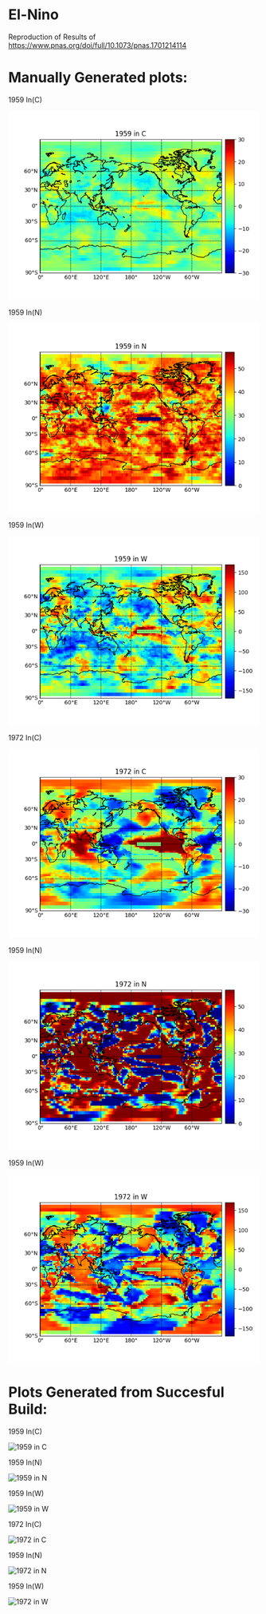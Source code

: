 # El-Nino
Reproduction of Results of https://www.pnas.org/doi/full/10.1073/pnas.1701214114

# Manually Generated plots:

1959 In(C)

![1959 in C](CNW-plots/1959%20in%20C.png)


1959 In(N)

![1959 in N](CNW-plots/1959%20in%20N.png)

1959 In(W)

![1959 in W](CNW-plots/1959%20in%20W.png)

1972 In(C)

![1972 in C](CNW-plots/1972%20in%20C.png)


1959 In(N)

![1972 in N](CNW-plots/1972%20in%20N.png)

1959 In(W)

![1972 in W](CNW-plots/1972%20in%20W.png)

# Plots Generated from Succesful Build:

1959 In(C)

![1959 in C](https://jenkins.praveen.org.uk:8080/job/El%20Nino/lastSuccessfulBuild/artifact/CNW-plots/1959%20in%20C.png)


1959 In(N)

![1959 in N](https://jenkins.praveen.org.uk:8080/job/El%20Nino/lastSuccessfulBuild/artifact/CNW-plots/1959%20in%20N.png)

1959 In(W)

![1959 in W](https://jenkins.praveen.org.uk:8080/job/El%20Nino/lastSuccessfulBuild/artifact/CNW-plots/1959%20in%20W.png)

1972 In(C)

![1972 in C](https://jenkins.praveen.org.uk:8080/job/El%20Nino/lastSuccessfulBuild/artifact/CNW-plots/1972%20in%20C.png)


1959 In(N)

![1972 in N](https://jenkins.praveen.org.uk:8080/job/El%20Nino/lastSuccessfulBuild/artifact/CNW-plots/1972%20in%20N.png)

1959 In(W)

![1972 in W](https://jenkins.praveen.org.uk:8080/job/El%20Nino/lastSuccessfulBuild/artifact/CNW-plots/1972%20in%20W.png)

